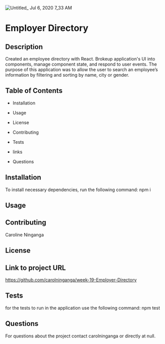 ![Untitled_ Jul 6, 2020 7_33 AM](https://user-images.githubusercontent.com/33443452/86590519-c23f1800-bf5d-11ea-8c26-91b43efaa59e.gif)
# Employer Directory

## Description
Created an employee directory with React. Brokeup application's UI into components, manage component state, and respond to user events. The purpose of this application was to allow the user to search an employee’s information by filtering and sorting by name, city or gender.

## Table of Contents

* Installation

* Usage

* License

* Contributing

* Tests

* links

* Questions

## Installation

To install necessary dependencies, run the following command:
npm i

## Usage


## Contributing 
Caroline Ninganga

## License


## Link to project URL
https://github.com/carolninganga/week-19-Employer-Directory

## Tests

for the tests to run in the application use the following command:
npm test

## Questions

For questions about the project contact carolninganga or directly at null.

